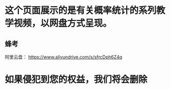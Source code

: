 # 这个页面展示的是有关概率统计的系列教学视频，以网盘方式呈现。

## 蜂考

阿里云盘： https://www.aliyundrive.com/s/sfrcDph6Z4q













# 如果侵犯到您的权益，我们将会删除
